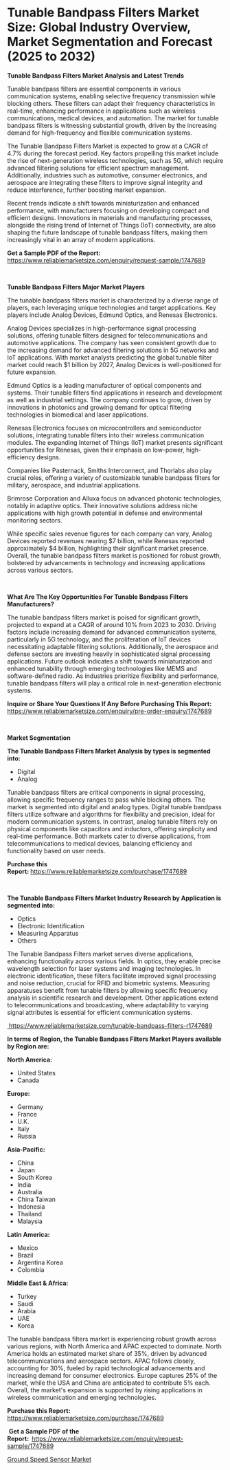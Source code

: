 <p><h1>Tunable Bandpass Filters Market Size: Global Industry Overview, Market Segmentation and Forecast (2025 to 2032)</h1></p><p><strong>Tunable Bandpass Filters Market Analysis and Latest Trends</strong></p>
<p><p>Tunable bandpass filters are essential components in various communication systems, enabling selective frequency transmission while blocking others. These filters can adapt their frequency characteristics in real-time, enhancing performance in applications such as wireless communications, medical devices, and automation. The market for tunable bandpass filters is witnessing substantial growth, driven by the increasing demand for high-frequency and flexible communication systems.</p><p>The Tunable Bandpass Filters Market is expected to grow at a CAGR of 4.7% during the forecast period. Key factors propelling this market include the rise of next-generation wireless technologies, such as 5G, which require advanced filtering solutions for efficient spectrum management. Additionally, industries such as automotive, consumer electronics, and aerospace are integrating these filters to improve signal integrity and reduce interference, further boosting market expansion.</p><p>Recent trends indicate a shift towards miniaturization and enhanced performance, with manufacturers focusing on developing compact and efficient designs. Innovations in materials and manufacturing processes, alongside the rising trend of Internet of Things (IoT) connectivity, are also shaping the future landscape of tunable bandpass filters, making them increasingly vital in an array of modern applications.</p></p>
<p><strong>Get a Sample PDF of the Report:&nbsp;</strong> <a href="https://www.reliablemarketsize.com/enquiry/request-sample/1747689?utm_campaign=1789&utm_medium=2&utm_source=Github&utm_content=ia&utm_term=10022025&utm_id=tunable-bandpass-filters">https://www.reliablemarketsize.com/enquiry/request-sample/1747689</a></p>
<p>&nbsp;</p>
<p><strong>Tunable Bandpass Filters Major Market Players</strong></p>
<p><p>The tunable bandpass filters market is characterized by a diverse range of players, each leveraging unique technologies and target applications. Key players include Analog Devices, Edmund Optics, and Renesas Electronics. </p><p>Analog Devices specializes in high-performance signal processing solutions, offering tunable filters designed for telecommunications and automotive applications. The company has seen consistent growth due to the increasing demand for advanced filtering solutions in 5G networks and IoT applications. With market analysts predicting the global tunable filter market could reach $1 billion by 2027, Analog Devices is well-positioned for future expansion.</p><p>Edmund Optics is a leading manufacturer of optical components and systems. Their tunable filters find applications in research and development as well as industrial settings. The company continues to grow, driven by innovations in photonics and growing demand for optical filtering technologies in biomedical and laser applications.</p><p>Renesas Electronics focuses on microcontrollers and semiconductor solutions, integrating tunable filters into their wireless communication modules. The expanding Internet of Things (IoT) market presents significant opportunities for Renesas, given their emphasis on low-power, high-efficiency designs.</p><p>Companies like Pasternack, Smiths Interconnect, and Thorlabs also play crucial roles, offering a variety of customizable tunable bandpass filters for military, aerospace, and industrial applications.</p><p>Brimrose Corporation and Alluxa focus on advanced photonic technologies, notably in adaptive optics. Their innovative solutions address niche applications with high growth potential in defense and environmental monitoring sectors.</p><p>While specific sales revenue figures for each company can vary, Analog Devices reported revenues nearing $7 billion, while Renesas reported approximately $4 billion, highlighting their significant market presence. Overall, the tunable bandpass filters market is positioned for robust growth, bolstered by advancements in technology and increasing applications across various sectors.</p></p>
<p>&nbsp;</p>
<p><strong>What Are The Key Opportunities For Tunable Bandpass Filters Manufacturers?</strong></p>
<p><p>The tunable bandpass filters market is poised for significant growth, projected to expand at a CAGR of around 10% from 2023 to 2030. Driving factors include increasing demand for advanced communication systems, particularly in 5G technology, and the proliferation of IoT devices necessitating adaptable filtering solutions. Additionally, the aerospace and defense sectors are investing heavily in sophisticated signal processing applications. Future outlook indicates a shift towards miniaturization and enhanced tunability through emerging technologies like MEMS and software-defined radio. As industries prioritize flexibility and performance, tunable bandpass filters will play a critical role in next-generation electronic systems.</p></p>
<p><strong>Inquire or Share Your Questions If Any Before Purchasing This Report:</strong> <a href="https://www.reliablemarketsize.com/enquiry/pre-order-enquiry/1747689?utm_campaign=1789&utm_medium=2&utm_source=Github&utm_content=ia&utm_term=10022025&utm_id=tunable-bandpass-filters">https://www.reliablemarketsize.com/enquiry/pre-order-enquiry/1747689</a></p>
<p>&nbsp;</p>
<p><strong>Market Segmentation</strong></p>
<p><strong>The Tunable Bandpass Filters Market Analysis by types is segmented into:</strong></p>
<p><ul><li>Digital</li><li>Analog</li></ul></p>
<p><p>Tunable bandpass filters are critical components in signal processing, allowing specific frequency ranges to pass while blocking others. The market is segmented into digital and analog types. Digital tunable bandpass filters utilize software and algorithms for flexibility and precision, ideal for modern communication systems. In contrast, analog tunable filters rely on physical components like capacitors and inductors, offering simplicity and real-time performance. Both markets cater to diverse applications, from telecommunications to medical devices, balancing efficiency and functionality based on user needs.</p></p>
<p><strong>Purchase this Report:&nbsp;</strong><a href="https://www.reliablemarketsize.com/purchase/1747689?utm_campaign=1789&utm_medium=2&utm_source=Github&utm_content=ia&utm_term=10022025&utm_id=tunable-bandpass-filters">https://www.reliablemarketsize.com/purchase/1747689</a></p>
<p>&nbsp;</p>
<p><strong>The Tunable Bandpass Filters Market Industry Research by Application is segmented into:</strong></p>
<p><ul><li>Optics</li><li>Electronic Identification</li><li>Measuring Apparatus</li><li>Others</li></ul></p>
<p><p>The Tunable Bandpass Filters market serves diverse applications, enhancing functionality across various fields. In optics, they enable precise wavelength selection for laser systems and imaging technologies. In electronic identification, these filters facilitate improved signal processing and noise reduction, crucial for RFID and biometric systems. Measuring apparatuses benefit from tunable filters by allowing specific frequency analysis in scientific research and development. Other applications extend to telecommunications and broadcasting, where adaptability to varying signal attributes is essential for efficient communication systems.</p></p>
<p><a href="https://www.reliablemarketsize.com/tunable-bandpass-filters-r1747689?utm_campaign=1789&utm_medium=2&utm_source=Github&utm_content=ia&utm_term=10022025&utm_id=tunable-bandpass-filters">&nbsp;https://www.reliablemarketsize.com/tunable-bandpass-filters-r1747689</a></p>
<p><strong>In terms of Region, the Tunable Bandpass Filters Market Players available by Region are:</strong></p>
<p>
    <p> <strong> North America: </strong>
        <ul>
            <li>United States</li>
            <li>Canada</li>
        </ul>
        </p> 
    <p> <strong> Europe: </strong>
        <ul>
            <li>Germany</li>
            <li>France</li>
            <li>U.K.</li>
            <li>Italy</li>
            <li>Russia</li>
        </ul>
        </p> 
    <p> <strong> Asia-Pacific: </strong>
        <ul>
            <li>China</li>
            <li>Japan</li>
            <li>South Korea</li>
            <li>India</li>
            <li>Australia</li>
            <li>China Taiwan</li>
            <li>Indonesia</li>
            <li>Thailand</li>
            <li>Malaysia</li>
        </ul>
        </p> 
    <p> <strong> Latin America: </strong>
        <ul>
            <li>Mexico</li>
            <li>Brazil</li>
            <li>Argentina Korea</li>
            <li>Colombia</li>
        </ul>
        </p> 
    <p> <strong> Middle East & Africa: </strong>
        <ul>
            <li>Turkey</li>
            <li>Saudi</li>
            <li>Arabia</li>
            <li>UAE</li>
            <li>Korea</li>
        </ul>
    </p>
    </p>
<p><p>The tunable bandpass filters market is experiencing robust growth across various regions, with North America and APAC expected to dominate. North America holds an estimated market share of 35%, driven by advanced telecommunications and aerospace sectors. APAC follows closely, accounting for 30%, fueled by rapid technological advancements and increasing demand for consumer electronics. Europe captures 25% of the market, while the USA and China are anticipated to contribute 5% each. Overall, the market's expansion is supported by rising applications in wireless communication and emerging technologies.</p></p>
<p><strong>Purchase this Report: </strong><a href="https://www.reliablemarketsize.com/purchase/1747689?utm_campaign=1789&utm_medium=2&utm_source=Github&utm_content=ia&utm_term=10022025&utm_id=tunable-bandpass-filters">https://www.reliablemarketsize.com/purchase/1747689</a></p>
<p>&nbsp;<strong>Get a Sample PDF of the Report:&nbsp;&nbsp;</strong><a href="https://www.reliablemarketsize.com/enquiry/request-sample/1747689?utm_campaign=1789&utm_medium=2&utm_source=Github&utm_content=ia&utm_term=10022025&utm_id=tunable-bandpass-filters">https://www.reliablemarketsize.com/enquiry/request-sample/1747689</a></p>
<p><strong></strong></p>
<p><p><a href="https://github.com/XavierTyler76/Market-Research-Report-List-1/blob/main/ground-speed-sensor-market.md?utm_campaign=1789&utm_medium=2&utm_source=Github&utm_content=ia&utm_term=10022025&utm_id=tunable-bandpass-filters">Ground Speed Sensor Market</a></p></p>